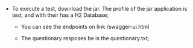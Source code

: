 * To execute a test, download the jar. The profile of the jar application is test, and with their has a H2 Database;

  * You can see the endpoints on link /swagger-ui.html

  * The questionary resposes be is the questionary.txt;
